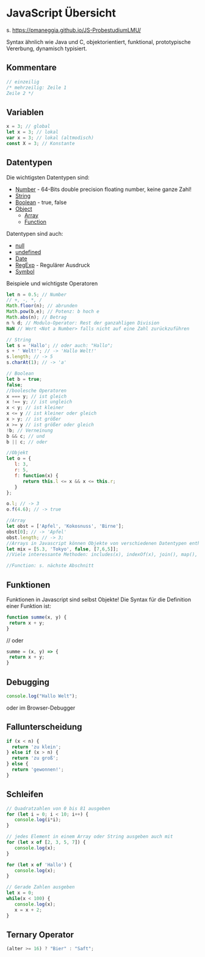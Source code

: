 # JavaScript Übersicht 
s. https://pmaneggia.github.io/JS-ProbestudiumLMU/

Syntax ähnlich wie Java und C, objektorientiert, funktional, prototypische Vererbung, dynamisch typisiert.

## Kommentare
```javascript
// einzeilig
/* mehrzeilig: Zeile 1
Zeile 2 */
```

## Variablen
```javascript
x = 3; // global
let x = 3; // lokal
var x = 3; // lokal (altmodisch)
const X = 3; // Konstante
```

## Datentypen

Die wichtigsten Datentypen sind:

* [Number](https://developer.mozilla.org/en-US/docs/Web/JavaScript/Reference/Global_Objects/Number) - 64-Bits double precision floating number, keine ganze Zahl!
* [String](https://developer.mozilla.org/en-US/docs/Web/JavaScript/Reference/Global_Objects/String)
* [Boolean](https://developer.mozilla.org/en-US/docs/Web/JavaScript/Reference/Global_Objects/Boolean) - true, false
* [Object](https://developer.mozilla.org/en-US/docs/Web/JavaScript/Reference/Global_Objects/Object)
  * [Array](https://developer.mozilla.org/en-US/docs/Web/JavaScript/Reference/Global_Objects/Array)
  * [Function](https://developer.mozilla.org/en-US/docs/Web/JavaScript/Reference/Global_Objects/Function)
  
Datentypen sind auch:

* [null](https://developer.mozilla.org/en-US/docs/Web/JavaScript/Reference/Global_Objects/null)
* [undefined](https://developer.mozilla.org/en-US/docs/Web/JavaScript/Reference/Global_Objects/undefined)
* [Date](https://developer.mozilla.org/en-US/docs/Web/JavaScript/Reference/Global_Objects/Date)
* [RegExp](https://developer.mozilla.org/en-US/docs/Web/JavaScript/Reference/Global_Objects/RegExp) - Regulärer Ausdruck
* [Symbol](https://developer.mozilla.org/en-US/docs/Web/JavaScript/Reference/Global_Objects/Symbol) 

Beispiele und wichtigste Operatoren

```javascript
let n = 0.5; // Number
// +, -, *, /
Math.floor(n); // abrunden 
Math.pow(b,e); // Potenz: b hoch e
Math.abs(n); // Betrag
n % d; // Modulo-Operator: Rest der ganzahligen Division
NaN // Wert <Not a Number> falls nicht auf eine Zahl zurückzuführen

// String
let s = 'Hallo'; // oder auch: "Hallo";
s + ' Welt!'; // -> 'Hallo Welt!' 
s.length; // -> 5
s.charAt(1); // -> 'a'

// Boolean
let b = true;
false;
//boolesche Operatoren
x === y; // ist gleich
x !== y; // ist ungleich
x < y; // ist kleiner
x <= y // ist kleiner oder gleich
x > y; // ist größer
x >= y // ist größer oder gleich
!b; // Verneinung
b && c; // und
b || c; // oder

//Objekt
let o = {
   l: 3, 
   r: 5, 
   f: function(x) {
      return this.l <= x && x <= this.r;
   }
};

o.l; // -> 3
o.f(4.6); // -> true 

//Array
let obst = ['Apfel', 'Kokosnuss', 'Birne'];
obst[0]; // -> 'Apfel'
obst.length; // -> 3;
//Arrays in Javascript können Objekte von verschiedenen Datentypen enthalten
let mix = [5.3, 'Tokyo', false, [7,6,5]];
//Viele interessante Methoden: includes(x), indexOf(x), join(), map(), pop(), push(), ...

//Function: s. nächste Abschnitt
```

## Funktionen

Funktionen in Javascript sind selbst Objekte! 
Die Syntax für die Definition einer Funktion ist:

```js
function summe(x, y) {
 return x + y;
}
```
// oder
```js
summe = (x, y) => {
 return x + y;
}
```

## Debugging
```js
console.log("Hallo Welt");
```
oder im Browser-Debugger

## Fallunterscheidung
```js
if (x < n) {
  return 'zu klein';
} else if (x > n) {
  return 'zu groß';
} else {
  return 'gewonnen!';
}
```

## Schleifen
```js
// Quadratzahlen von 0 bis 81 ausgeben
for (let i = 0; i < 10; i++) {
   console.log(i*i); 
} 

// jedes Element in einem Array oder String ausgeben auch mit
for (let x of [2, 3, 5, 7]) {
   console.log(x);
}   

for (let x of 'Hallo') {
   console.log(x);
}   

// Gerade Zahlen ausgeben
let x = 0;
while(x < 100) {
   console.log(x);
   x = x + 2; 
}
```

## Ternary Operator
```js
(alter >= 16) ? "Bier" : "Saft";
```



